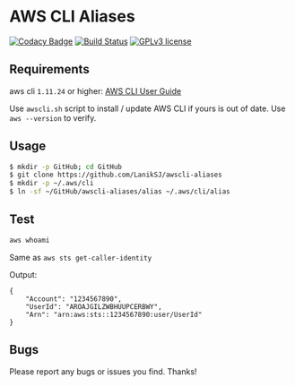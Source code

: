 # AWS CLI Aliases
[![Codacy Badge](https://api.codacy.com/project/badge/Grade/8d6dd836703e4f37a636c7086fedf619)](https://www.codacy.com/app/LanikSJ/awscli-aliases?utm_source=github.com&amp;utm_medium=referral&amp;utm_content=LanikSJ/awscli-aliases&amp;utm_campaign=Badge_Grade) [![Build Status](https://travis-ci.com/LanikSJ/awscli-aliases.svg?branch=master)](https://travis-ci.com/LanikSJ/awscli-aliases) [![GPLv3 license](https://img.shields.io/badge/License-GPLv3-blue.svg)](http://perso.crans.org/besson/LICENSE.html)

## Requirements

aws cli ``1.11.24`` or higher:
[AWS CLI User Guide](http://docs.aws.amazon.com/cli/latest/userguide/installing.html)

Use ``awscli.sh`` script to install / update AWS CLI if yours is out of date. Use ``aws --version`` to verify.

## Usage

```bash
$ mkdir -p GitHub; cd GitHub
$ git clone https://github.com/LanikSJ/awscli-aliases
$ mkdir -p ~/.aws/cli
$ ln -sf ~/GitHub/awscli-aliases/alias ~/.aws/cli/alias
```
## Test

```bash
aws whoami
```
Same as ``aws sts get-caller-identity``

Output:

```
{
    "Account": "1234567890",
    "UserId": "AROAJGILZWBHUUPCERBWY",
    "Arn": "arn:aws:sts::1234567890:user/UserId"
}
```
## Bugs

Please report any bugs or issues you find. Thanks!

<link rel="shortcut icon" type="image/x-icon" href="/favicon.ico?">
